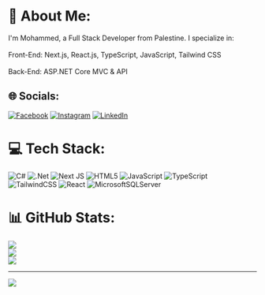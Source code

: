 # 💫 About Me:
I'm Mohammed, a Full Stack Developer from Palestine. I specialize in:<br><br>Front-End: Next.js, React.js, TypeScript, JavaScript, Tailwind CSS<br><br>Back-End: ASP.NET Core MVC & API


## 🌐 Socials:
[![Facebook](https://img.shields.io/badge/Facebook-%231877F2.svg?logo=Facebook&logoColor=white)](https://facebook.com/https://www.facebook.com/profile.php?id=100056853830756) [![Instagram](https://img.shields.io/badge/Instagram-%23E4405F.svg?logo=Instagram&logoColor=white)](https://instagram.com/https://www.instagram.com/ii8i8j?igsh=MWFxd3U0bmFiOHNteQ==) [![LinkedIn](https://img.shields.io/badge/LinkedIn-%230077B5.svg?logo=linkedin&logoColor=white)](https://linkedin.com/in/https://www.linkedin.com/in/mohamed-faraj-allah-86277a341/) 

# 💻 Tech Stack:
![C#](https://img.shields.io/badge/c%23-%23239120.svg?style=for-the-badge&logo=csharp&logoColor=white) ![.Net](https://img.shields.io/badge/.NET-5C2D91?style=for-the-badge&logo=.net&logoColor=white) ![Next JS](https://img.shields.io/badge/Next-black?style=for-the-badge&logo=next.js&logoColor=white) ![HTML5](https://img.shields.io/badge/html5-%23E34F26.svg?style=for-the-badge&logo=html5&logoColor=white) ![JavaScript](https://img.shields.io/badge/javascript-%23323330.svg?style=for-the-badge&logo=javascript&logoColor=%23F7DF1E) ![TypeScript](https://img.shields.io/badge/typescript-%23007ACC.svg?style=for-the-badge&logo=typescript&logoColor=white) ![TailwindCSS](https://img.shields.io/badge/tailwindcss-%2338B2AC.svg?style=for-the-badge&logo=tailwind-css&logoColor=white) ![React](https://img.shields.io/badge/react-%2320232a.svg?style=for-the-badge&logo=react&logoColor=%2361DAFB) ![MicrosoftSQLServer](https://img.shields.io/badge/Microsoft%20SQL%20Server-CC2927?style=for-the-badge&logo=microsoft%20sql%20server&logoColor=white)
# 📊 GitHub Stats:
![](https://github-readme-stats.vercel.app/api?username=ii8i8j&theme=dark&hide_border=false&include_all_commits=false&count_private=false)<br/>
![](https://nirzak-streak-stats.vercel.app/?user=ii8i8j&theme=dark&hide_border=false)<br/>
![](https://github-readme-stats.vercel.app/api/top-langs/?username=ii8i8j&theme=dark&hide_border=false&include_all_commits=false&count_private=false&layout=compact)

---
[![](https://visitcount.itsvg.in/api?id=ii8i8j&icon=0&color=0)](https://visitcount.itsvg.in)

<!-- Proudly created with GPRM ( https://gprm.itsvg.in ) -->

